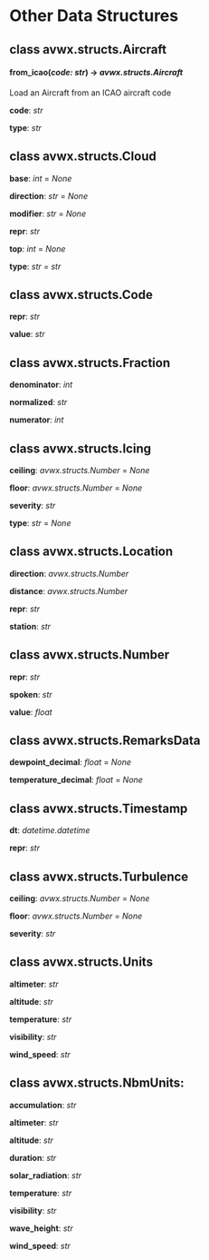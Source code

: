 # Other Data Structures

## class avwx.structs.**Aircraft**

#### **from_icao**(*code: str*) -> *avwx.structs.Aircraft*

Load an Aircraft from an ICAO aircraft code

**code**: *str*

**type**: *str*

## class avwx.structs.**Cloud**

**base**: *int* = *None*

**direction**: *str* = *None*

**modifier**: *str* = *None*

**repr**: *str*

**top**: *int* = *None*

**type**: *str* = *str*

## class avwx.structs.**Code**

**repr**: *str*

**value**: *str*

## class avwx.structs.**Fraction**

**denominator**: *int*

**normalized**: *str*

**numerator**: *int*

## class avwx.structs.**Icing**

**ceiling**: *avwx.structs.Number* = *None*

**floor**: *avwx.structs.Number* = *None*

**severity**: *str*

**type**: *str* = *None*

## class avwx.structs.**Location**

**direction**: *avwx.structs.Number*

**distance**: *avwx.structs.Number*

**repr**: *str*

**station**: *str*

## class avwx.structs.**Number**

**repr**: *str*

**spoken**: *str*

**value**: *float*

## class avwx.structs.**RemarksData**

**dewpoint_decimal**: *float* = *None*

**temperature_decimal**: *float* = *None*

## class avwx.structs.**Timestamp**

**dt**: *datetime.datetime*

**repr**: *str*

## class avwx.structs.**Turbulence**

**ceiling**: *avwx.structs.Number* = *None*

**floor**: *avwx.structs.Number* = *None*

**severity**: *str*

## class avwx.structs.**Units**

**altimeter**: *str*

**altitude**: *str*

**temperature**: *str*

**visibility**: *str*

**wind_speed**: *str*


## class avwx.structs.**NbmUnits**:

**accumulation**: *str*

**altimeter**: *str*

**altitude**: *str*

**duration**: *str*

**solar_radiation**: *str*

**temperature**: *str*

**visibility**: *str*

**wave_height**: *str*

**wind_speed**: *str*